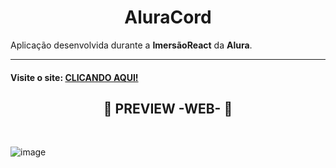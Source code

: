 <h1 align="center">AluraCord</h1>

Aplicação desenvolvida durante a **ImersãoReact** da **Alura**.

---

#### Visite o site: [CLICANDO AQUI!](http://localhost:3000/)

<h2 align='center'>📌 PREVIEW -WEB- 📌</h2> </br>

![image](https://user-images.githubusercontent.com/69824782/151630641-014be6b5-89ad-4d54-8e18-d838c2b83514.png)

